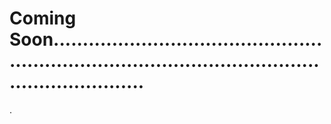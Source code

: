 # Coming Soon..........................................................................................................................
.
